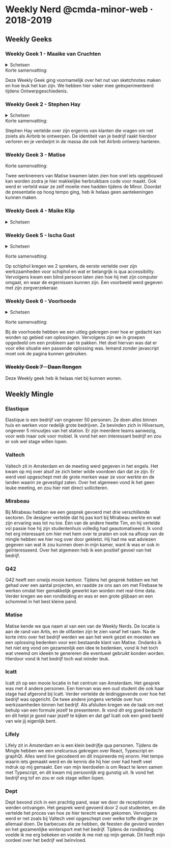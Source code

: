 # Weekly Nerd @cmda-minor-web · 2018-2019

## Weekly Geeks

### Weekly Geek 1 - Maaike van Cruchten

<details>
<summary>Schetsen</summary>

![](sketch1.jpg)

![](sketch2.jpg)

![](skecth3.jpg)

![](sketch4.jpg)

</details>
Korte samenvatting:

Deze Weekly Geek ging voornamelijk over het nut van sketchnotes maken en hoe leuk het kan zijn. We hebben hier vaker mee geëxperimenteerd tijdens Ontwerpgeschiedenis.

### Weekly Geek 2 - Stephen Hay

<details>
<summary>Schetsen</summary>

![](airbnb.jpg)

</details>
Korte samenvatting:

Stephen Hay vertelde over zijn ergernis van klanten die vragen om net zoiets als Airbnb te ontwerpen. De identiteit van je bedrijf raakt hierdoor verloren en je verdwijnt in de massa die ook het Airbnb ontwerp hanteren.

### Weekly Geek 3 - Matise

Korte samenvatting:

Twee werknemers van Matise kwamen laten zien hoe snel iets opgebouwd kan worden zodra je hier makkelijke herbruikbare code voor maakt. Ook werd er verteld waar ze zelf moeite mee hadden tijdens de Minor. Doordat de presentatie op hoog tempo ging, heb ik helaas geen aantekeningen kunnen maken.

### Weekly Geek 4 - Maike Klip

<details>
<summary>Schetsen</summary>

![](duo.jpg)

![](duo2.jpg)

Korte samenvatting:

De presentatie ging over de band tussen Duo en die van de klant. In een filmpje werd op straat gevraagd hoe goed jij verbonden wilt zijn met Duo, dit werd ook op het podium getest. Volgens Maaike zijn we de verbinding tussen elkaar kwijt. Ook werd er een stukje besproken over Zondag met Lubach

</details>

### Weekly Geek 5 - Ischa Gast

<details>
<summary>Schetsen</summary>

![](schiphol.jpg)

</details>

Korte samenvatting:

Op schiphol kregen we 2 sprekers, de eerste vertelde over zijn werkzaamheden voor schiphol en wat er belangrijk is qua accessibility. Vervolgens kwam een blind persoon laten zien hoe hij met zijn computer omgaat, en waar de ergernissen kunnen zijn. Een voorbeeld werd gegeven met zijn zorgverzekeraar.

### Weekly Geek 6 - Voorhoede

<details>
<summary>Schetsen</summary>

![](voorhoede.jpg)

</details>

Korte samenvatting:

Bij de voorhoede hebben we een uitleg gekregen over hoe er gedacht kan worden op gebied van oplossingen. Vervolgens zijn we in groepen opgedeeld om een probleem aan te pakken. Het doel hiervan was dat er voor elke situatie een passende oplossing was. Iemand zonder javascript moet ook de pagina kunnen gebruiken.

### ~~Weekly Geek 7 - Daan Rongen~~

Deze Weekly geek heb ik helaas niet bij kunnen wonen.

## Weekly Mingle

### Elastique

Elastique is een bedrijf van ongeveer 50 personen. Ze doen alles binnen huis en werken voor redelijk grote bedrijven. Ze bevinden zich in Hilversum, ongeveer 5 minuutjes van het station. Er zijn meerdere teams aanwezig, voor web maar ook voor mobiel. Ik vond het een interessant bedrijf en zou er ook wel stage willen lopen.

### Valtech

Valtech zit in Amsterdam en de meeting werd gegeven in het engels. Het kwam op mij over alsof ze zich beter wilde voordoen dan dat ze zijn. Er werd veel opgeschept met de grote merken waar ze voor werkte en de landen waarin ze gevestigd zaten. Over het algemeen vond ik het geen leuke meeting, en zou hier niet direct solliciteren.

### Mirabeau

Bij Mirabeau hebben we een gesprek gevoerd met drie verschillende sectoren. De designer vertelde dat hij pas kort bij Mirabeau werkte en wat zijn ervaring was tot nu toe. Één van de andere heette Tim, en hij vertelde vol passie hoe hij zijn studentenhuis volledig had geautomatiseerd. Ik vond het erg interessant om hier met hem over te praten en ook na afloop van de mingle hebben we hier nog over door gekletst. Hij had me wat adviezen gegeven van wat ik zou kunnen doen in mijn kamer, want ik was er ook in geïnteresseerd. Over het algemeen heb ik een positief gevoel van het bedrijf.

### Q42

Q42 heeft een onwijs mooie kantoor. Tijdens het gesprek hebben we het gehad over een aantal projecten, en raadde ze ons aan om met Firebase te werken omdat hier gemakkelijk gewerkt kan worden met real-time data. Verder kregen we een rondleiding en was er een grote glijbaan en een schommel in het best kleine pand.

### Matise

Matise kende we qua naam al van een van de Weekly Nerds. De locatie is aan de rand van Artis, en de olifanten zijn te zien vanaf het raam. Na de korte intro over het bedrijf werden we aan het werk gezet en moesten we een oplossing bedenken voor een bestaande klant van Matise. Ondanks ik het niet erg vond om gezamenlijk een idee te bedenken, vond ik het toch wat vreemd om ideeën te genereren die eventueel gebruikt konden worden. Hierdoor vond ik het bedrijf toch wat minder leuk.

### Icatt

Icatt zit op een mooie locatie in het centrum van Amsterdam. Het gesprek was met 4 andere personen. Een hiervan was een oud student die ook haar stage had afgerond bij Icatt. Verder vertelde de leidinggevende over hoe het bedrijf was opgericht. De twee andere jongens vertelde over hun werkzaamheden binnen het bedrijf. Als afsluiten kregen we de taak om met behulp van een formule jezelf te presenteren. Ik vond dit erg goed bedacht en dit helpt je goed naar jezelf te kijken en dat gaf Icatt ook een goed beeld van wie jij eigenlijk bent.

### Lifely

Lifely zit in Amsterdam en is een klein bedrijfje qua personen. Tijdens de Mingle hebben we een snelcursus gekregen over React, Typescript en graphQl. Alles werd live gecodeerd en dit inspireerde mij enorm. Het tempo waarin iets gemaakt werd en de kennis die hij hier over had heeft veel indruk op mij gemaakt. Een van mijn leerdoelen is om React te leren samen met Typescript, en dit kwam mij persoonlijk erg gunstig uit. Ik vond het bedrijf erg tof en zou er ook stage willen lopen.

### Dept

Dept bevond zich in een prachtig pand, waar we door de receptioniste werden ontvangen. Het gesprek werd gevoerd door 2 oud studenten, en die vertelde het proces van hoe ze hier terecht waren gekomen. Vervolgens werd er net zoals bij Valtech veel opgeschept over welke toffe dingen ze allemaal doen. De barbecues die ze hebben, de feesten die gevierd worden en het gezamenlijke wintersport met het bedrijf. Tijdens de rondleiding voelde ik me erg bekeken en voelde ik me niet op mijn gemak. Dit heeft mijn oordeel over het bedrijf wel beïnvloed.
